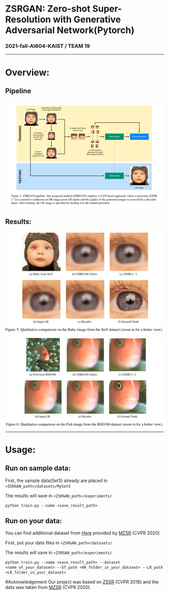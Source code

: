 # ZSRGAN: Zero-shot Super-Resolution with Generative Adversarial Network(Pytorch)
### 2021-fall-AI604-KAIST /  TEAM 19

-----------------

# Overview:

## Pipeline

## ![pipline](./figs/pipline.png)

## Results:

![Result1](./figs/Result1.png)



![Result2](./figs/Result2.png)

----------
# Usage:

## Run on sample data:
First, the sample data(Set5) already are placed in ```<ZSRGAN_path>/datasets/MySet5```

The results will save in ```<ZSRGAN_path>/experiments/```

```
python train.py --name <save_result_path>
```
## Run on your data:
You can find additional dataset 
from [Here](https://drive.google.com/file/d/16L961dGynkraoawKE2XyiCh4pdRS-e4Y/view) 
provided by [MZSR](https://github.com/JWSoh/MZSR) (CVPR 2020)

First, put your data files in ```<ZSRGAN_path>/datasets/```

The results will save in ```<ZSRGAN_path>/experiments/```

```
python train.py --name <save_result_path> --dataset <name_of_your_dataset> --GT_path <HR_folder_in_your_dataset> --LR_path <LR_folder_in_your_dataset>
```
#Acknowledgement
Our project was based on [ZSSR](https://github.com/assafshocher/ZSSR) (CVPR 2018) and the data was taken from [MZSR](https://github.com/JWSoh/MZSR) (CVPR 2020).
